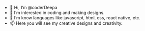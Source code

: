 - 👋 Hi, I’m @coderDeepa
- 👀 I’m interested in coding and making designs.
- 🌱 I’m know languages like javascript, html, css, react native, etc.
- 📫 Here you will see my creative designs and creativity.

